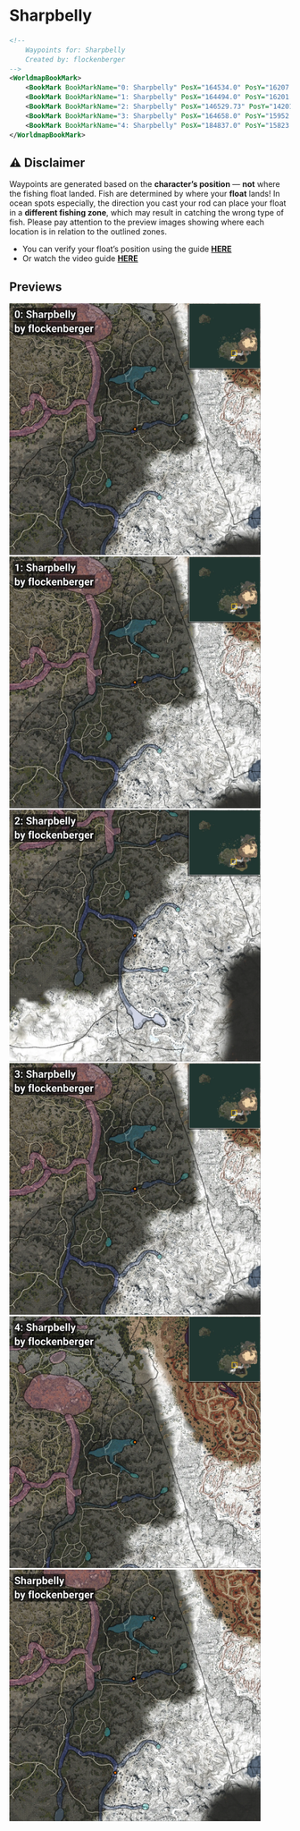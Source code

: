 # Sharpbelly
```xml
<!--
    Waypoints for: Sharpbelly
    Created by: flockenberger
-->
<WorldmapBookMark>
    <BookMark BookMarkName="0: Sharpbelly" PosX="164534.0" PosY="16207.0" PosZ="-385649.0" />
    <BookMark BookMarkName="1: Sharpbelly" PosX="164494.0" PosY="16201.0" PosZ="-385620.0" />
    <BookMark BookMarkName="2: Sharpbelly" PosX="146529.73" PosY="14201.861" PosZ="-478343.12" />
    <BookMark BookMarkName="3: Sharpbelly" PosX="164658.0" PosY="15952.0" PosZ="-386306.0" />
    <BookMark BookMarkName="4: Sharpbelly" PosX="184837.0" PosY="15823.0" PosZ="-326478.0" />
</WorldmapBookMark>
```

## ⚠️ Disclaimer
Waypoints are generated based on the __**character’s position**__ — __not__ where the fishing float landed.
Fish are determined by where your **float** lands!
In ocean spots especially, the direction you cast your rod can place your float in a **different fishing zone**, which may result in catching the wrong type of fish.
Please pay attention to the preview images showing where each location is in relation to the outlined zones.

- You can verify your float’s position using the guide [**HERE**](https://flockenberger.github.io/bdo-fish-position/)
- Or watch the video guide [**HERE**](https://youtu.be/t-VXcRoNojk)

## Previews
<img src="./Sharpbelly_0_Preview.webp" width="450"/> <img src="./Sharpbelly_1_Preview.webp" width="450"/> <img src="./Sharpbelly_2_Preview.webp" width="450"/> <img src="./Sharpbelly_3_Preview.webp" width="450"/> <img src="./Sharpbelly_4_Preview.webp" width="450"/> <img src="./Sharpbelly_Preview.webp" width="450"/> 